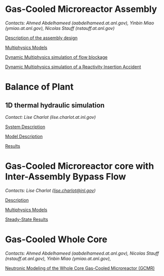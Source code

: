 # Gas-Cooled Microreactor Assembly

*Contacts: Ahmed Abdelhameed (aabdelhameed.at.anl.gov), Yinbin Miao (ymiao.at.anl.gov), Nicolas Stauff (nstauff.at.anl.gov)*

[Description of the assembly design](gcmr/GCMR_Assembly_Model_Description.md)

[Multiphysics Models](gcmr/GCMR_Multiphysics_models.md)

[Dynamic Multiphysics simulation of flow blockage](gcmr/GCMR_results_FlowBlockage.md)

[Dynamic Multiphysics simulation of a Reactivity Insertion Accident](gcmr/GCMR_results_RIA.md)


# Balance of Plant

## 1D thermal hydraulic simulation

*Contact: Lise Charlot (lise.charlot.at.inl.gov)*

[System Description](gcmr/BOP_system_description.md)

[Model Description](gcmr/BOP_model_description.md)

[Results](gcmr/BOP_results.md)

# Gas-Cooled Microreactor core with Inter-Assembly Bypass Flow

*Contacts: Lise Charlot (lise.charlot@inl.gov)*

[Description](gcmr/bypass_flow/Core_with_bypass_description.md)

[Multiphysics Models](gcmr/bypass_flow/Core_with_bypass_model.md)

[Steady-State Results](gcmr/bypass_flow/Core_with_bypass_results.md)

# Gas-Cooled Whole Core

*Contacts: Ahmed Abdelhameed (aabdelhameed.at.anl.gov), Nicolas Stauff (nstauff.at.anl.gov), Yinbin Miao (ymiao.at.anl.gov),*

[Neutronic Modeling of the Whole Core Gas-Cooled Microreactor (GCMR)](gcmr/GCMR_Core_Neutronics.md)

